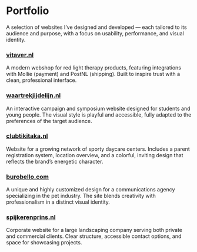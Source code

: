 # Portfolio

A selection of websites I’ve designed and developed — each tailored to its audience and purpose, with a focus on usability, performance, and visual identity.

### [vitaver.nl](https://vitaver.nl)  
A modern webshop for red light therapy products, featuring integrations with Mollie (payment) and PostNL (shipping). Built to inspire trust with a clean, professional interface.

### [waartrekjijdelijn.nl](https://waartrekjijdelijn.nl)  
An interactive campaign and symposium website designed for students and young people. The visual style is playful and accessible, fully adapted to the preferences of the target audience.

### [clubtikitaka.nl](https://clubtikitaka.nl)  
Website for a growing network of sporty daycare centers. Includes a parent registration system, location overview, and a colorful, inviting design that reflects the brand’s energetic character.

### [burobello.com](https://burobello.com)  
A unique and highly customized design for a communications agency specializing in the pet industry. The site blends creativity with professionalism in a distinct visual identity.

### [spijkerenprins.nl](https://spijkerenprins.nl)  
Corporate website for a large landscaping company serving both private and commercial clients. Clear structure, accessible contact options, and space for showcasing projects.
